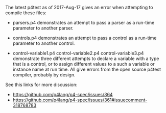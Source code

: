 The latest p4test as of 2017-Aug-17 gives an error when attempting to
compile these files:

- parsers.p4 demonstrates an attempt to pass a parser as a run-time
  parameter to another parser.

- controls.p4 demonstrates an attempt to pass a control as a run-time
  parameter to another control.

- control-variable1.p4 control-variable2.p4 control-variable3.p4
  demonstrate three different attempts to declare a variable with a
  type that is a control, or to assign different values to a such a
  variable or instance name at run time.  All give errors from the
  open source p4test compiler, probably by design.

See this links for more discussion:

- https://github.com/p4lang/p4-spec/issues/364
- https://github.com/p4lang/p4-spec/issues/361#issuecomment-318768783

